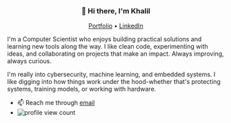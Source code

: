 <h3 align="center">👋 Hi there, I'm Khalil</h3>

<p align="center">
  <a href="https://www.giftegwuenu.dev">Portfolio</a> •
  <a href="https://linkedin.com/in/egwuenugift">LinkedIn</a>
</p>

I'm a Computer Scientist who enjoys building practical solutions and learning new tools along the way. I like clean code, experimenting with ideas, and collaborating on projects that make an impact. Always improving, always curious. 

I'm really into cybersecurity, machine learning, and embedded systems. I like digging into how things work under the hood-whether that's protecting systems, training models, or working with hardware.

- 📫 Reach me through [email](mailto:hello@thegiftcode.dev)
- ![profile view count](https://komarev.com/ghpvc/?username=khalil002)
